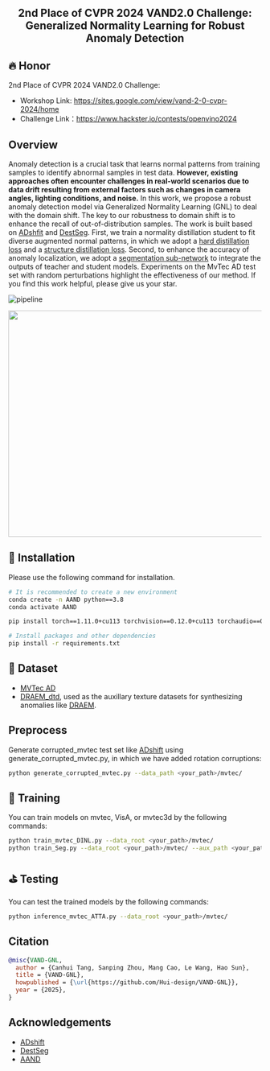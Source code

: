 
<h2 align="center">
2nd Place of CVPR 2024 VAND2.0 Challenge: Generalized Normality Learning for Robust Anomaly Detection
</h2>


## 🔥 Honor
2nd Place of CVPR 2024 VAND2.0 Challenge:
- Workshop Link: https://sites.google.com/view/vand-2-0-cvpr-2024/home
- Challenge Link：https://www.hackster.io/contests/openvino2024

## Overview
Anomaly detection is a crucial task that learns normal patterns from training samples to identify abnormal samples in test data. **However, existing approaches often encounter challenges in real-world scenarios due to data drift resulting from external factors such as changes in camera angles, lighting conditions, and noise.** In this work, we propose a robust anomaly detection model via Generalized Normality Learning (GNL) to deal with the domain shift. The key to our robustness to domain shift is to enhance the recall of out-of-distribution samples. The work is built based on [ADshfit](https://github.com/mala-lab/ADShift) and [DestSeg](https://github.com/apple/ml-destseg). First, we train a normality distillation student to fit diverse augmented normal patterns, in which we adopt a [hard distillation loss](https://github.com/Hui-design/AAND) and a [structure distillation loss](https://arxiv.org/abs/2402.17091). Second, to enhance the accuracy of anomaly localization, we adopt a [segmentation sub-network](https://github.com/mala-lab/ADShift) to integrate the outputs of teacher and student models. Experiments on the MvTec AD test set with random perturbations highlight the effectiveness of our method. If you find this work helpful, please give us your star.

![pipeline](asserts/pipeline.jpg)
<div align="center">
  <img src=asserts/demo.jpg width="700" height="450">
</div>




## 🔧  Installation

Please use the following command for installation.

```bash
# It is recommended to create a new environment
conda create -n AAND python==3.8
conda activate AAND

pip install torch==1.11.0+cu113 torchvision==0.12.0+cu113 torchaudio==0.11.0 --extra-index-url https://download.pytorch.org/whl/cu113

# Install packages and other dependencies
pip install -r requirements.txt
```


## 💾 Dataset

- [MVTec AD](https://www.mvtec.com/company/research/datasets/mvtec-ad)
- [DRAEM_dtd](https://www.robots.ox.ac.uk/~vgg/data/dtd/), used as the auxillary texture datasets for synthesizing anomalies like [DRAEM](https://github.com/VitjanZ/DRAEM). 

## Preprocess
Generate corrupted_mvtec test set like [ADshift](https://github.com/mala-lab/ADShift) using generate_corrupted_mvtec.py, in which we have added rotation corruptions:
```bash
python generate_corrupted_mvtec.py --data_path <your_path>/mvtec/  
```


## 🚅 Training
You can train models on mvtec, VisA, or mvtec3d by the following commands:
```bash
python train_mvtec_DINL.py --data_root <your_path>/mvtec/  
python train_Seg.py --data_root <your_path>/mvtec/ --aux_path <your_path>/dtd/images
```


## ⛳ Testing
You can test the trained models by the following commands:
```bash
python inference_mvtec_ATTA.py --data_root <your_path>/mvtec/    
```

## Citation
```bibtex
@misc{VAND-GNL,
  author = {Canhui Tang, Sanping Zhou, Mang Cao, Le Wang, Hao Sun},
  title = {VAND-GNL},
  howpublished = {\url{https://github.com/Hui-design/VAND-GNL}},
  year = {2025},
}
```


## Acknowledgements
- [ADshift](https://github.com/mala-lab/ADShift)
- [DestSeg](https://github.com/apple/ml-destseg)
- [AAND](https://github.com/Hui-design/AAND)



